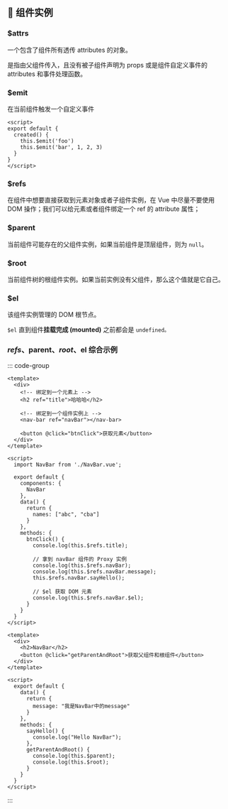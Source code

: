 
## 🍨 组件实例

### $attrs

一个包含了组件所有透传 attributes 的对象。

是指<span class="blue-text">由父组件传入，且没有被子组件声明</span>为 props 或是组件自定义事件的 attributes 和事件处理函数。

### $emit

在当前组件触发一个自定义事件

```Vue
<script>
export default {
  created() {
    this.$emit('foo')
    this.$emit('bar', 1, 2, 3)
  }
}
</script>
```

### $refs

在组件中想要直接获取到元素对象或者子组件实例，在 Vue 中尽量不要使用 DOM 操作；我们可以给元素或者组件绑定一个 ref 的 attribute 属性；

### $parent

当前组件可能存在的父组件实例，如果当前组件是顶层组件，则为 `null`。

### $root

当前组件树的根组件实例。如果当前实例没有父组件，那么这个值就是它自己。

### $el

该组件实例管理的 DOM 根节点。

`$el` 直到组件**挂载完成 (mounted)** 之前都会是 `undefined。`

### $refs、$parent、$root、$el 综合示例

::: code-group

```Vue [Home.vue]
<template>
  <div>
    <!-- 绑定到一个元素上 -->
    <h2 ref="title">哈哈哈</h2>

    <!-- 绑定到一个组件实例上 -->
    <nav-bar ref="navBar"></nav-bar>

    <button @click="btnClick">获取元素</button>
  </div>
</template>

<script>
  import NavBar from './NavBar.vue';

  export default {
    components: {
      NavBar
    },
    data() {
      return {
        names: ["abc", "cba"]
      }
    },
    methods: {
      btnClick() {
        console.log(this.$refs.title);

        // 拿到 navBar 组件的 Proxy 实例
        console.log(this.$refs.navBar);
        console.log(this.$refs.navBar.message);
        this.$refs.navBar.sayHello();

        // $el 获取 DOM 元素
        console.log(this.$refs.navBar.$el);
      }
    }
  }
</script>
```

```Vue [NavBar.vue]
<template>
  <div>
    <h2>NavBar</h2>
    <button @click="getParentAndRoot">获取父组件和根组件</button>
  </div>
</template>

<script>
  export default {
    data() {
      return {
        message: "我是NavBar中的message"
      }
    },
    methods: {
      sayHello() {
        console.log("Hello NavBar");
      },
      getParentAndRoot() {
        console.log(this.$parent);
        console.log(this.$root);
      }
    }
  }
</script>
```

:::